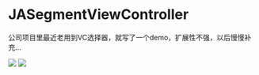 # JASegmentViewController

 公司项目里最近老用到VC选择器，就写了一个demo，扩展性不强，以后慢慢补充...

![](https://github.com/Plotac/JASegmentViewController.git/JASegmentViewController.gif)
![](https://github.com/Plotac/JASegmentViewController.git/JASegmentViewController2.gif)


